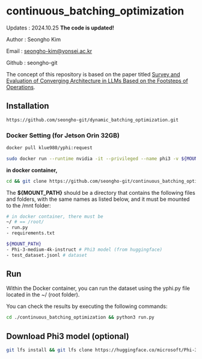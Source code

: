 # continuous_batching_optimization

Updates    : 2024.10.25 **The code is updated!**

Author     : Seongho Kim

Email      : [seongho-kim@yonsei.ac.kr](https://seongho-git.github.io/)

Github     : seongho-git

The concept of this repository is based on the paper titled [Survey and Evaluation of Converging Architecture in LLMs Based on the Footsteps of Operations](https://arxiv.org/abs/2410.11381).

## Installation
```bash
https://github.com/seongho-git/dynamic_batching_optimization.git
```

### Docker Setting (for Jetson Orin 32GB)
```bash
docker pull klue980/yphi:request
```
```bash
sudo docker run --runtime nvidia -it --privileged --name phi3 -v ${MOUNT_PATH}:/mnt --network=host klue980/yphi:request
```
**in docker container,**
```bash
cd && git clone https://github.com/seongho-git/continuous_batching_optimization && cd continuous_batching_optimization && pip -r install requirements.txt
```

The **${MOUNT_PATH}** should be a directory that contains the following files and folders, with the same names as listed below, and it must be mounted to the /mnt folder:

```bash
# in docker container, there must be
~/ # == /root/
- run.py
- requirements.txt

${MOUNT_PATH}
- Phi-3-medium-4k-instruct # Phi3 model (from huggingface)
- test_dataset.jsonl # dataset
```
## Run
Within the Docker container, you can run the dataset using the yphi.py file located in the ~/ (root folder).

You can check the results by executing the following commands:
```bash
cd ./continuous_batching_optimization && python3 run.py
```

## Download Phi3 model (optional)

```bash
git lfs install && git lfs clone https://huggingface.co/microsoft/Phi-3-medium-4k-instruct
```
